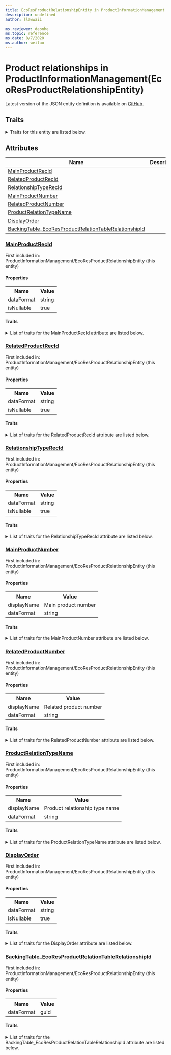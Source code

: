 ```yaml
---
title: EcoResProductRelationshipEntity in ProductInformationManagement - Common Data Model | Microsoft Docs
description: undefined
author: llawwaii

ms.reviewer: deonhe
ms.topic: reference
ms.date: 8/7/2020
ms.author: weiluo
---
```


# Product relationships in ProductInformationManagement(EcoResProductRelationshipEntity)

  
 Latest version of the JSON entity definition is available on <a href="https://github.com/Microsoft/CDM/tree/master/schemaDocuments/core/operationsCommon/Entities/SupplyChain/ProductInformationManagement/EcoResProductRelationshipEntity.cdm.json" target="_blank">GitHub</a>.  

## Traits

<details>
<summary>Traits for this entity are listed below.  
</summary>

**is.CDM.entityVersion**  
  <table><tr><th>Parameter</th><th>Value</th><th>Data type</th><th>Explanation</th></tr><tr><td>versionNumber</td><td>"1.1"</td><td>string</td><td>semantic version number of the entity</td></tr></table>

**is.application.releaseVersion**  
  <table><tr><th>Parameter</th><th>Value</th><th>Data type</th><th>Explanation</th></tr><tr><td>releaseVersion</td><td>"10.0.13.0"</td><td>string</td><td>semantic version number of the application introducing this entity</td></tr></table>

**is.localized.displayedAs**  
  Holds the list of language specific display text for an object.  <table><tr><th>Parameter</th><th>Value</th><th>Data type</th><th>Explanation</th></tr><tr><td>localizedDisplayText</td><td><table><tr><th>languageTag</th><th>displayText</th></tr><tr><td>en</td><td>Product relationships</td></tr></table></td><td>entity</td><td>a reference to the constant entity holding the list of localized text</td></tr></table>

</details>

## Attributes

|Name|Description|First Included in Instance|
|---|---|---|
|[MainProductRecId](#MainProductRecId)||<a href="EcoResProductRelationshipEntity.md" target="_blank">ProductInformationManagement/EcoResProductRelationshipEntity</a>|
|[RelatedProductRecId](#RelatedProductRecId)||<a href="EcoResProductRelationshipEntity.md" target="_blank">ProductInformationManagement/EcoResProductRelationshipEntity</a>|
|[RelationshipTypeRecId](#RelationshipTypeRecId)||<a href="EcoResProductRelationshipEntity.md" target="_blank">ProductInformationManagement/EcoResProductRelationshipEntity</a>|
|[MainProductNumber](#MainProductNumber)||<a href="EcoResProductRelationshipEntity.md" target="_blank">ProductInformationManagement/EcoResProductRelationshipEntity</a>|
|[RelatedProductNumber](#RelatedProductNumber)||<a href="EcoResProductRelationshipEntity.md" target="_blank">ProductInformationManagement/EcoResProductRelationshipEntity</a>|
|[ProductRelationTypeName](#ProductRelationTypeName)||<a href="EcoResProductRelationshipEntity.md" target="_blank">ProductInformationManagement/EcoResProductRelationshipEntity</a>|
|[DisplayOrder](#DisplayOrder)||<a href="EcoResProductRelationshipEntity.md" target="_blank">ProductInformationManagement/EcoResProductRelationshipEntity</a>|
|[BackingTable_EcoResProductRelationTableRelationshipId](#BackingTable_EcoResProductRelationTableRelationshipId)||<a href="EcoResProductRelationshipEntity.md" target="_blank">ProductInformationManagement/EcoResProductRelationshipEntity</a>|

### <a href=#MainProductRecId name="MainProductRecId">MainProductRecId</a>

First included in: ProductInformationManagement/EcoResProductRelationshipEntity (this entity)  

#### Properties

<table><tr><th>Name</th><th>Value</th></tr><tr><td>dataFormat</td><td>string</td></tr><tr><td>isNullable</td><td>true</td></tr></table>

#### Traits

<details>
<summary>List of traits for the MainProductRecId attribute are listed below.</summary>

**is.dataFormat.character**  
**is.dataFormat.big**  
**is.dataFormat.array**  
**is.nullable**  
The attribute value may be set to NULL.  

**is.dataFormat.character**  
**is.dataFormat.array**  
</details>

### <a href=#RelatedProductRecId name="RelatedProductRecId">RelatedProductRecId</a>

First included in: ProductInformationManagement/EcoResProductRelationshipEntity (this entity)  

#### Properties

<table><tr><th>Name</th><th>Value</th></tr><tr><td>dataFormat</td><td>string</td></tr><tr><td>isNullable</td><td>true</td></tr></table>

#### Traits

<details>
<summary>List of traits for the RelatedProductRecId attribute are listed below.</summary>

**is.dataFormat.character**  
**is.dataFormat.big**  
**is.dataFormat.array**  
**is.nullable**  
The attribute value may be set to NULL.  

**is.dataFormat.character**  
**is.dataFormat.array**  
</details>

### <a href=#RelationshipTypeRecId name="RelationshipTypeRecId">RelationshipTypeRecId</a>

First included in: ProductInformationManagement/EcoResProductRelationshipEntity (this entity)  

#### Properties

<table><tr><th>Name</th><th>Value</th></tr><tr><td>dataFormat</td><td>string</td></tr><tr><td>isNullable</td><td>true</td></tr></table>

#### Traits

<details>
<summary>List of traits for the RelationshipTypeRecId attribute are listed below.</summary>

**is.dataFormat.character**  
**is.dataFormat.big**  
**is.dataFormat.array**  
**is.nullable**  
The attribute value may be set to NULL.  

**is.dataFormat.character**  
**is.dataFormat.array**  
</details>

### <a href=#MainProductNumber name="MainProductNumber">MainProductNumber</a>

First included in: ProductInformationManagement/EcoResProductRelationshipEntity (this entity)  

#### Properties

<table><tr><th>Name</th><th>Value</th></tr><tr><td>displayName</td><td>Main product number</td></tr><tr><td>dataFormat</td><td>string</td></tr></table>

#### Traits

<details>
<summary>List of traits for the MainProductNumber attribute are listed below.</summary>

**is.dataFormat.character**  
**is.dataFormat.big**  
**is.dataFormat.array**  
**is.localized.displayedAs**  
Holds the list of language specific display text for an object.  <table><tr><th>Parameter</th><th>Value</th><th>Data type</th><th>Explanation</th></tr><tr><td>localizedDisplayText</td><td><table><tr><th>languageTag</th><th>displayText</th></tr><tr><td>en</td><td>Main product number</td></tr></table></td><td>entity</td><td>a reference to the constant entity holding the list of localized text</td></tr></table>

**is.dataFormat.character**  
**is.dataFormat.array**  
</details>

### <a href=#RelatedProductNumber name="RelatedProductNumber">RelatedProductNumber</a>

First included in: ProductInformationManagement/EcoResProductRelationshipEntity (this entity)  

#### Properties

<table><tr><th>Name</th><th>Value</th></tr><tr><td>displayName</td><td>Related product number</td></tr><tr><td>dataFormat</td><td>string</td></tr></table>

#### Traits

<details>
<summary>List of traits for the RelatedProductNumber attribute are listed below.</summary>

**is.dataFormat.character**  
**is.dataFormat.big**  
**is.dataFormat.array**  
**is.localized.displayedAs**  
Holds the list of language specific display text for an object.  <table><tr><th>Parameter</th><th>Value</th><th>Data type</th><th>Explanation</th></tr><tr><td>localizedDisplayText</td><td><table><tr><th>languageTag</th><th>displayText</th></tr><tr><td>en</td><td>Related product number</td></tr></table></td><td>entity</td><td>a reference to the constant entity holding the list of localized text</td></tr></table>

**is.dataFormat.character**  
**is.dataFormat.array**  
</details>

### <a href=#ProductRelationTypeName name="ProductRelationTypeName">ProductRelationTypeName</a>

First included in: ProductInformationManagement/EcoResProductRelationshipEntity (this entity)  

#### Properties

<table><tr><th>Name</th><th>Value</th></tr><tr><td>displayName</td><td>Product relationship type name</td></tr><tr><td>dataFormat</td><td>string</td></tr></table>

#### Traits

<details>
<summary>List of traits for the ProductRelationTypeName attribute are listed below.</summary>

**is.dataFormat.character**  
**is.dataFormat.big**  
**is.dataFormat.array**  
**is.localized.displayedAs**  
Holds the list of language specific display text for an object.  <table><tr><th>Parameter</th><th>Value</th><th>Data type</th><th>Explanation</th></tr><tr><td>localizedDisplayText</td><td><table><tr><th>languageTag</th><th>displayText</th></tr><tr><td>en</td><td>Product relationship type name</td></tr></table></td><td>entity</td><td>a reference to the constant entity holding the list of localized text</td></tr></table>

**is.dataFormat.character**  
**is.dataFormat.array**  
</details>

### <a href=#DisplayOrder name="DisplayOrder">DisplayOrder</a>

First included in: ProductInformationManagement/EcoResProductRelationshipEntity (this entity)  

#### Properties

<table><tr><th>Name</th><th>Value</th></tr><tr><td>dataFormat</td><td>string</td></tr><tr><td>isNullable</td><td>true</td></tr></table>

#### Traits

<details>
<summary>List of traits for the DisplayOrder attribute are listed below.</summary>

**is.dataFormat.character**  
**is.dataFormat.big**  
**is.dataFormat.array**  
**is.nullable**  
The attribute value may be set to NULL.  

**is.dataFormat.character**  
**is.dataFormat.array**  
</details>

### <a href=#BackingTable_EcoResProductRelationTableRelationshipId name="BackingTable_EcoResProductRelationTableRelationshipId">BackingTable_EcoResProductRelationTableRelationshipId</a>

First included in: ProductInformationManagement/EcoResProductRelationshipEntity (this entity)  

#### Properties

<table><tr><th>Name</th><th>Value</th></tr><tr><td>dataFormat</td><td>guid</td></tr></table>

#### Traits

<details>
<summary>List of traits for the BackingTable_EcoResProductRelationTableRelationshipId attribute are listed below.</summary>

**is.dataFormat.character**  
**is.dataFormat.big**  
**is.dataFormat.array**  
**is.dataFormat.guid**  
**means.identity.entityId**  
**is.linkedEntity.identifier**  
Marks the attribute(s) that hold foreign key references to a linked (used as an attribute) entity. This attribute is added to the resolved entity to enumerate the referenced entities.  <table><tr><th>Parameter</th><th>Value</th><th>Data type</th><th>Explanation</th></tr><tr><td>entityReferences</td><td><table><tr><th>entityReference</th><th>attributeReference</th></tr><tr><td><a href="../../../Tables/SupplyChain/ProductInformationManagement/Main/EcoResProductRelationTable.md" target="_blank">/core/operationsCommon/Tables/SupplyChain/ProductInformationManagement/Main/EcoResProductRelationTable.cdm.json/EcoResProductRelationTable</a></td><td><a href="../../../Tables/SupplyChain/ProductInformationManagement/Main/EcoResProductRelationTable.md#RecId" target="_blank">RecId</a></td></tr></table></td><td>entity</td><td>a reference to the constant entity holding the list of entity references</td></tr></table>

**is.dataFormat.guid**  
**is.dataFormat.character**  
**is.dataFormat.array**  
</details>
